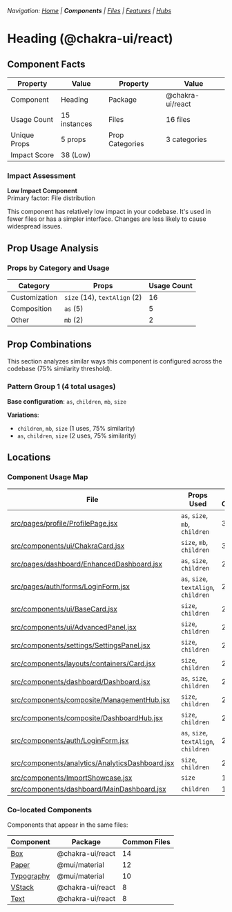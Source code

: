 
*Navigation: [Home](../../index.md) | **Components** | [Files](../../files.md) | [Features](../../features.md) | [Hubs](../../hubs.md)*



# Heading (@chakra-ui/react)

## Component Facts

| Property | Value | Property | Value |
|----------|-------|----------|-------|
| Component | Heading | Package | @chakra-ui/react |
| Usage Count | 15 instances | Files | 16 files |
| Unique Props | 5 props | Prop Categories | 3 categories |
| Impact Score | 38 (Low) | | |

### Impact Assessment

**Low Impact Component**  
Primary factor: File distribution

This component has relatively low impact in your codebase. It&#x27;s used in fewer files or has a simpler interface. Changes are less likely to cause widespread issues.

## Prop Usage Analysis

### Props by Category and Usage

| Category | Props | Usage Count |
|----------|-------|-------------|
| Customization | `size` (14), `textAlign` (2) | 16 |
| Composition | `as` (5) | 5 |
| Other | `mb` (2) | 2 |

## Prop Combinations

This section analyzes similar ways this component is configured across the codebase (75% similarity threshold).

### Pattern Group 1 (4 total usages)

**Base configuration**: `as`, `children`, `mb`, `size`

**Variations**:
- `children`, `mb`, `size` (1 uses, 75% similarity)
- `as`, `children`, `size` (2 uses, 75% similarity)


## Locations

### Component Usage Map

| File | Props Used | Prop Categories |
|------|------------|----------------|
| [src/pages/profile/ProfilePage.jsx](https://github.com/star4beam/react-import-analyzer/blob/main/test-project/src/pages/profile/ProfilePage.jsx) | `as`, `size`, `mb`, `children` | 3 |
| [src/components/ui/ChakraCard.jsx](https://github.com/star4beam/react-import-analyzer/blob/main/test-project/src/components/ui/ChakraCard.jsx) | `size`, `mb`, `children` | 3 |
| [src/pages/dashboard/EnhancedDashboard.jsx](https://github.com/star4beam/react-import-analyzer/blob/main/test-project/src/pages/dashboard/EnhancedDashboard.jsx) | `as`, `size`, `children` | 2 |
| [src/pages/auth/forms/LoginForm.jsx](https://github.com/star4beam/react-import-analyzer/blob/main/test-project/src/pages/auth/forms/LoginForm.jsx) | `as`, `size`, `textAlign`, `children` | 2 |
| [src/components/ui/BaseCard.jsx](https://github.com/star4beam/react-import-analyzer/blob/main/test-project/src/components/ui/BaseCard.jsx) | `size`, `children` | 2 |
| [src/components/ui/AdvancedPanel.jsx](https://github.com/star4beam/react-import-analyzer/blob/main/test-project/src/components/ui/AdvancedPanel.jsx) | `size`, `children` | 2 |
| [src/components/settings/SettingsPanel.jsx](https://github.com/star4beam/react-import-analyzer/blob/main/test-project/src/components/settings/SettingsPanel.jsx) | `size`, `children` | 2 |
| [src/components/layouts/containers/Card.jsx](https://github.com/star4beam/react-import-analyzer/blob/main/test-project/src/components/layouts/containers/Card.jsx) | `size`, `children` | 2 |
| [src/components/dashboard/Dashboard.jsx](https://github.com/star4beam/react-import-analyzer/blob/main/test-project/src/components/dashboard/Dashboard.jsx) | `as`, `size`, `children` | 2 |
| [src/components/composite/ManagementHub.jsx](https://github.com/star4beam/react-import-analyzer/blob/main/test-project/src/components/composite/ManagementHub.jsx) | `size`, `children` | 2 |
| [src/components/composite/DashboardHub.jsx](https://github.com/star4beam/react-import-analyzer/blob/main/test-project/src/components/composite/DashboardHub.jsx) | `size`, `children` | 2 |
| [src/components/auth/LoginForm.jsx](https://github.com/star4beam/react-import-analyzer/blob/main/test-project/src/components/auth/LoginForm.jsx) | `as`, `size`, `textAlign`, `children` | 2 |
| [src/components/analytics/AnalyticsDashboard.jsx](https://github.com/star4beam/react-import-analyzer/blob/main/test-project/src/components/analytics/AnalyticsDashboard.jsx) | `size`, `children` | 2 |
| [src/components/ImportShowcase.jsx](https://github.com/star4beam/react-import-analyzer/blob/main/test-project/src/components/ImportShowcase.jsx) | `size` | 1 |
| [src/components/dashboard/MainDashboard.jsx](https://github.com/star4beam/react-import-analyzer/blob/main/test-project/src/components/dashboard/MainDashboard.jsx) | `children` | 1 |

### Co-located Components
Components that appear in the same files:

| Component | Package | Common Files |
|-----------|---------|--------------|
| [Box](../@chakra-ui_react/Box.md) | @chakra-ui/react | 14 |
| [Paper](../@mui_material/Paper.md) | @mui/material | 12 |
| [Typography](../@mui_material/Typography.md) | @mui/material | 10 |
| [VStack](../@chakra-ui_react/VStack.md) | @chakra-ui/react | 8 |
| [Text](../@chakra-ui_react/Text.md) | @chakra-ui/react | 8 |
